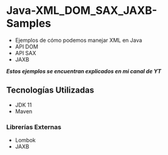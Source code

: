 # Java-XML_DOM_SAX_JAXB-Samples

- Ejemplos de cómo podemos manejar XML en Java
- API DOM
- API SAX
- JAXB

***Estos ejemplos se encuentran explicados en mi canal de YT***

## Tecnologías Utilizadas

- JDK 11
- Maven

### Librerías Externas

- Lombok
- JAXB
